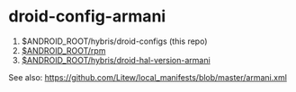 # droid-config-armani

1. $ANDROID_ROOT/hybris/droid-configs (this repo)  
2. [$ANDROID_ROOT/rpm](https://github.com/Litew/droid-hal-armani)  
3. [$ANDROID_ROOT/hybris/droid-hal-version-armani](https://github.com/Litew/droid-hal-version-armani)  

See also: https://github.com/Litew/local_manifests/blob/master/armani.xml
